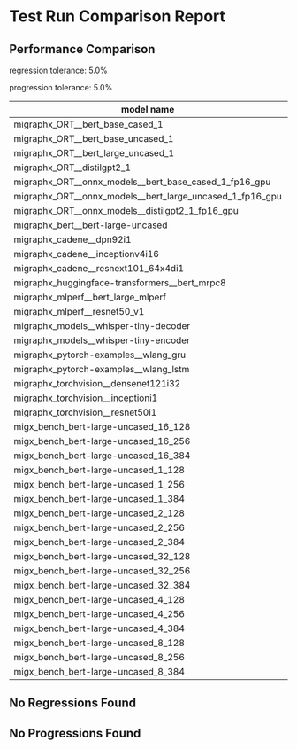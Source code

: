 # Test Run Comparison Report

## Performance Comparison

regression tolerance: 5.0%

progression tolerance: 5.0%

|model name|exit_status|analysis|old_time_ms|new_time_ms|change_ms|percent_change|
|---|---|---|---|---|---|---|
|migraphx_ORT__bert_base_cased_1|PASS|within tol|198.333|196.8534|-1.4796|-0.75%|
|migraphx_ORT__bert_base_uncased_1|PASS|progression|219.1964|199.6074|-19.589|-8.94%|
|migraphx_ORT__bert_large_uncased_1|PASS|progression|906.8217|812.6561|-94.1656|-10.38%|
|migraphx_ORT__distilgpt2_1|PASS|regression|78.0636|92.9584|14.8948|19.08%|
|migraphx_ORT__onnx_models__bert_base_cased_1_fp16_gpu|Numerics|within tol|189.1175|191.2581|2.1407|1.13%|
|migraphx_ORT__onnx_models__bert_large_uncased_1_fp16_gpu|Numerics|regression|542.844|661.5367|118.6927|21.86%|
|migraphx_ORT__onnx_models__distilgpt2_1_fp16_gpu|Numerics|regression|89.4388|101.9138|12.4751|13.95%|
|migraphx_bert__bert-large-uncased|PASS|within tol|374.4301|379.8137|5.3836|1.44%|
|migraphx_cadene__dpn92i1|PASS|within tol|166.3398|163.5116|-2.8282|-1.7%|
|migraphx_cadene__inceptionv4i16|PASS|within tol|5510.0282|5497.3955|-12.6327|-0.23%|
|migraphx_cadene__resnext101_64x4di1|PASS|within tol|323.3957|317.0837|-6.312|-1.95%|
|migraphx_huggingface-transformers__bert_mrpc8|PASS|progression|1181.1437|423.3469|-757.7968|-64.16%|
|migraphx_mlperf__bert_large_mlperf|Numerics|within tol|470.8776|466.8703|-4.0072|-0.85%|
|migraphx_mlperf__resnet50_v1|PASS|progression|103.5922|97.5261|-6.0661|-5.86%|
|migraphx_models__whisper-tiny-decoder|PASS|within tol|57.6426|58.1519|0.5093|0.88%|
|migraphx_models__whisper-tiny-encoder|Numerics|progression|993.3223|235.8728|-757.4495|-76.25%|
|migraphx_pytorch-examples__wlang_gru|PASS|regression|58.5954|61.8857|3.2903|5.62%|
|migraphx_pytorch-examples__wlang_lstm|PASS|within tol|21.139|21.3836|0.2446|1.16%|
|migraphx_torchvision__densenet121i32|PASS|within tol|1523.4136|1491.3067|-32.1069|-2.11%|
|migraphx_torchvision__inceptioni1|PASS|within tol|198.7223|198.9616|0.2394|0.12%|
|migraphx_torchvision__resnet50i1|PASS|within tol|83.6334|83.6203|-0.0132|-0.02%|
|migx_bench_bert-large-uncased_16_128|PASS|within tol|1567.7768|1559.4576|-8.3192|-0.53%|
|migx_bench_bert-large-uncased_16_256|PASS|within tol|5488.5402|5377.7884|-110.7519|-2.02%|
|migx_bench_bert-large-uncased_16_384|Numerics|within tol|9680.9487|9708.5894|27.6407|0.29%|
|migx_bench_bert-large-uncased_1_128|PASS|within tol|151.5526|149.7534|-1.7992|-1.19%|
|migx_bench_bert-large-uncased_1_256|PASS|regression|259.7859|283.7824|23.9965|9.24%|
|migx_bench_bert-large-uncased_1_384|PASS|progression|738.5777|360.981|-377.5967|-51.12%|
|migx_bench_bert-large-uncased_2_128|PASS|progression|257.5849|243.5625|-14.0224|-5.44%|
|migx_bench_bert-large-uncased_2_256|PASS|within tol|445.7015|453.544|7.8424|1.76%|
|migx_bench_bert-large-uncased_2_384|PASS|regression|656.4262|744.6898|88.2636|13.45%|
|migx_bench_bert-large-uncased_32_128|PASS|within tol|5122.6527|4990.6867|-131.966|-2.58%|
|migx_bench_bert-large-uncased_32_256|PASS|within tol|14155.0114|14416.2138|261.2024|1.85%|
|migx_bench_bert-large-uncased_32_384|Numerics|regression|23595.8928|24780.3475|1184.4548|5.02%|
|migx_bench_bert-large-uncased_4_128|PASS|within tol|431.8543|438.9796|7.1253|1.65%|
|migx_bench_bert-large-uncased_4_256|PASS|progression|884.6091|839.3946|-45.2145|-5.11%|
|migx_bench_bert-large-uncased_4_384|PASS|within tol|1238.1712|1268.9544|30.7833|2.49%|
|migx_bench_bert-large-uncased_8_128|PASS|progression|827.2495|756.138|-71.1115|-8.6%|
|migx_bench_bert-large-uncased_8_256|PASS|within tol|1685.5392|1712.5621|27.0228|1.6%|
|migx_bench_bert-large-uncased_8_384|PASS|within tol|3406.5113|3467.6612|61.1499|1.8%|

## No Regressions Found

## No Progressions Found

